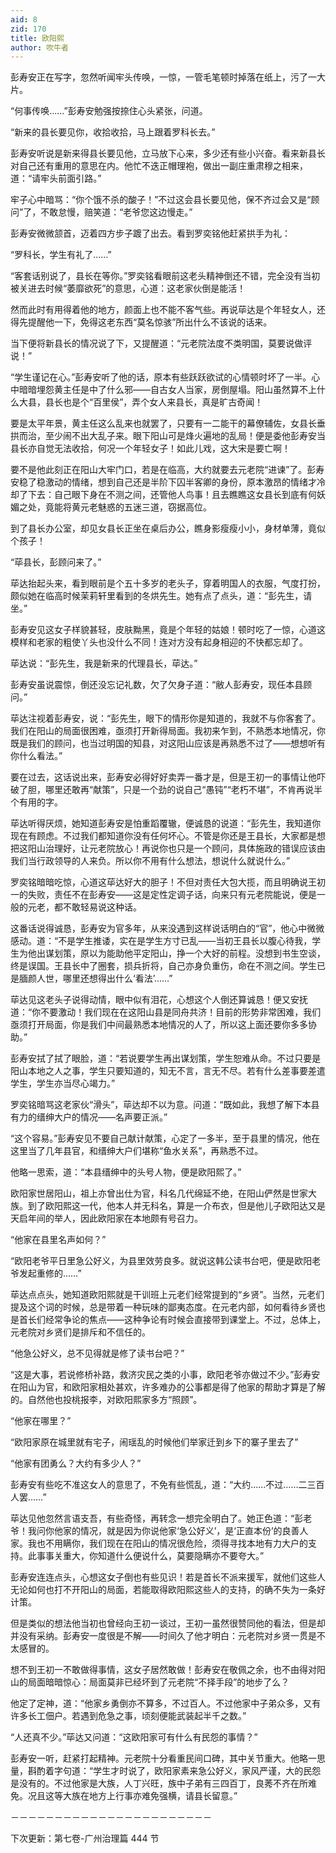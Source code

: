 ```yaml
---
aid: 8
zid: 170
title: 欧阳熙
author: 吹牛者
---
```


彭寿安正在写字，忽然听闻牢头传唤，一惊，一管毛笔顿时掉落在纸上，污了一大片。

“何事传唤……”彭寿安勉强按捺住心头紧张，问道。

“新来的县长要见你，收拾收拾，马上跟着罗科长去。”

彭寿安听说是新来得县长要见他，立马放下心来，多少还有些小兴奋。看来新县长对自己还有重用的意思在内。他忙不迭正帽理袍，做出一副庄重肃穆之相来，道：“请牢头前面引路。”

牢子心中暗骂：“你个饿不杀的酸子！”不过这会县长要见他，保不齐过会又是“顾问”了，不敢怠慢，赔笑道：“老爷您这边慢走。”

彭寿安微微颔首，迈着四方步子踱了出去。看到罗奕铭他赶紧拱手为礼：

“罗科长，学生有礼了……”

“客套话别说了，县长在等你。”罗奕铭看眼前这老头精神倒还不错，完全没有当初被关进去时候“萎靡欲死”的意思，心道：这老家伙倒是能活！

然而此时有用得着他的地方，颜面上也不能不客气些。再说荜达是个年轻女人，还得先提醒他一下，免得这老东西“莫名惊骇”所出什么不该说的话来。

当下便将新县长的情况说了下，又提醒道：“元老院法度不类明国，莫要说做评说！”

“学生谨记在心。”彭寿安听了他的话，原本有些跃跃欲试的心情顿时坏了一半。心中暗暗埋怨黄主任是中了什么邪――自古女人当家，房倒屋塌。阳山虽然算不上什么大县，县长也是个“百里侯”，弄个女人来县长，真是旷古奇闻！

要是太平年景，黄主任这么乱来也就罢了，只要有一二能干的幕僚辅佐，女县长垂拱而治，至少闹不出大乱子来。眼下阳山可是烽火遍地的乱局！便是委他彭寿安当县长亦自觉无法收拾，何况一个年轻女子！如此儿戏，这大宋是要亡啊！

要不是他此刻正在阳山大牢门口，若是在临高，大约就要去元老院“进谏”了。彭寿安稳了稳激动的情绪，想到自己还是半阶下囚半客卿的身份，原本激昂的情绪才冷却了下去：自己眼下身在不测之间，还管他人鸟事！且去瞧瞧这女县长到底有何妖媚之处，竟能将黄元老魅惑的五迷三道，窃据高位。

到了县长办公室，却见女县长正坐在桌后办公，瞧身影瘦瘦小小，身材单薄，竟似个孩子！

“荜县长，彭顾问来了。”

荜达抬起头来，看到眼前是个五十多岁的老头子，穿着明国人的衣服，气度打扮，颇似她在临高时候茉莉轩里看到的冬烘先生。她有点了点头，道：“彭先生，请坐。”

彭寿安见这女子样貌甚轻，皮肤黝黑，竟是个年轻的姑娘！顿时吃了一惊，心道这模样和老家的粗使丫头也没什么不同！连对方没有起身相迎的不快都忘却了。

荜达说：“彭先生，我是新来的代理县长，荜达。”

彭寿安虽说震惊，倒还没忘记礼数，欠了欠身子道：“敝人彭寿安，现任本县顾问。”

荜达注视着彭寿安，说：“彭先生，眼下的情形你是知道的，我就不与你客套了。我们在阳山的局面很困难，亟须打开新得局面。我初来乍到，不熟悉本地情况，你既是我们的顾问，也当过明国的知县，对这阳山应该是再熟悉不过了――想想听有你什么看法。”

要在过去，这话说出来，彭寿安必得好好卖弄一番才是，但是王初一的事情让他吓破了胆，哪里还敢再“献策”，只是一个劲的说自己“愚钝”“老朽不堪”，不肯再说半个有用的字。

荜达听得厌烦，她知道彭寿安是怕重蹈覆辙，便诚恳的说道：“彭先生，我知道你现在有顾虑。不过我们都知道你没有任何坏心。不管是你还是王县长，大家都是想把这阳山治理好，让元老院放心！再说你也只是一个顾问，具体施政的错误应该由我们当行政领导的人来负。所以你不用有什么想法，想说什么就说什么。”

罗奕铭暗暗吃惊，心道这荜达好大的胆子！不但对责任大包大揽，而且明确说王初一的失败，责任不在彭寿安――这是定性定调子话，向来只有元老院能说，便是一般的元老，都不敢轻易说这种话。

这番话说得诚恳，彭寿安为官多年，从来没遇到这样说话明白的“官”，他心中微微感动。道：“不是学生推诿，实在是学生方寸已乱――当初王县长以腹心待我，学生为他出谋划策，原以为能助他平定阳山，挣一个大好的前程。没想到书生空谈，终是误国。王县长中了圈套，损兵折将，自己亦身负重伤，命在不测之间。学生已是腼颜人世，哪里还想得出什么‘看法’……”

荜达见这老头子说得动情，眼中似有泪花，心想这个人倒还算诚恳！便又安抚道：“你不要激动！我们现在在这阳山县是同舟共济！目前的形势非常困难，我们亟须打开局面，你是我们中间最熟悉本地情况的人了，所以这上面还要你多多协助。”

彭寿安拭了拭了眼脸，道：“若说要学生再出谋划策，学生恕难从命。不过只要是阳山本地之人之事，学生只要知道的，知无不言，言无不尽。若有什么差事要差遣学生，学生亦当尽心竭力。”

罗奕铭暗骂这老家伙“滑头”，荜达却不以为意。问道：“既如此，我想了解下本县有力的缙绅大户的情况――名声要正派。”

“这个容易。”彭寿安见不要自己献计献策，心定了一多半，至于县里的情况，他在这里当了几年县官，和缙绅大户们堪称“鱼水关系”，再熟悉不过。

他略一思索，道：“本县缙绅中的头号人物，便是欧阳熙了。”

欧阳家世居阳山，祖上亦曾出仕为官，科名几代绵延不绝，在阳山俨然是世家大族。到了欧阳熙这一代，他本人并无科名，算是一介布衣，但是他儿子欧阳达又是天启年间的举人，因此欧阳家在本地颇有号召力。

“他家在县里名声如何？”

“欧阳老爷平日里急公好义，为县里效劳良多。就说这韩公读书台吧，便是欧阳老爷发起重修的……”

荜达点点头，她知道欧阳熙就是干训班上元老们经常提到的“乡贤”。当然，元老们提及这个词的时候，总是带着一种玩味的鄙夷态度。在元老内部，如何看待乡贤也是首长们经常争论的焦点――这种争论有时候会直接带到课堂上。不过，总体上，元老院对乡贤们是排斥和不信任的。

“他急公好义，总不见得就是修了读书台吧？”

“这是大事，若说修桥补路，救济灾民之类的小事，欧阳老爷亦做过不少。”彭寿安在阳山为官，和欧阳家相处甚欢，许多难办的公事都是得了他家的帮助才算是了解的。自然他也投桃报李，对欧阳熙家多方“照顾”。

“他家在哪里？”

“欧阳家原在城里就有宅子，闹瑶乱的时候他们举家迁到乡下的寨子里去了”

“他家有团勇么？大约有多少人？”

彭寿安有些吃不准这女人的意思了，不免有些慌乱，道：“大约……不过……二三百人罢……”

荜达见他忽然言语支吾，有些奇怪，再转念一想完全明白了。她正色道：“彭老爷！我问你他家的情况，就是因为你说他家‘急公好义’，是‘正直本份’的良善人家。我也不用瞒你，我们现在在阳山的情况很危险，须得寻找本地有力大户的支持。此事事关重大，你知道什么便说什么，莫要隐瞒亦不要夸大。”

彭寿安连连点头，心想这女子倒也有些见识！若是首长不派来援军，就他们这些人无论如何也打不开阳山的局面，若能取得欧阳熙这些人的支持，的确不失为一条好计策。

但是类似的想法他当初也曾经向王初一谈过，王初一虽然很赞同他的看法，但是却并没有采纳。彭寿安一度很是不解――时间久了他才明白：元老院对乡贤一贯是不太感冒的。

想不到王初一不敢做得事情，这女子居然敢做！彭寿安在敬佩之余，也不由得对阳山的局面暗暗惊心：局面莫非已经坏到了元老院“不择手段”的地步了么？

他定了定神，道：“他家乡勇倒亦不算多，不过百人。不过他家中子弟众多，又有许多长工佃户。若遇到危急之事，顷刻便能武装起半千之数。”

“人还真不少。”荜达又问道：“这欧阳家可有什么有民怨的事情？”

彭寿安一听，赶紧打起精神。元老院十分看重民间口碑，其中关节重大。他略一思量，斟酌着字句道：“学生才时说了，欧阳家素来急公好义，家风严谨，大的民怨是没有的。不过他家是大族，人丁兴旺，族中子弟有三四百丁，良莠不齐在所难免。况且这等大族在地方上行事亦难免强横，请县长留意。”

－－－－－－－－－－－－－－－－－－－－－－－

下次更新：第七卷-广州治理篇 444 节
